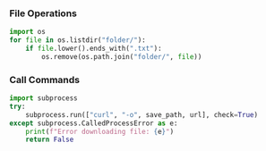 ### File Operations
``` python
import os
for file in os.listdir("folder/"):
    if file.lower().ends_with(".txt"):
        os.remove(os.path.join("folder/", file))
```
### Call Commands
``` python
import subprocess
try:
    subprocess.run(["curl", "-o", save_path, url], check=True)
except subprocess.CalledProcessError as e:
    print(f"Error downloading file: {e}")
    return False
```